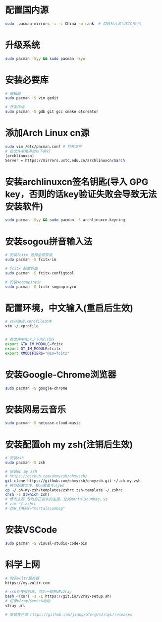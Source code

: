 # 配置国内源
```sh
sudo  pacman-mirrors -i -c China -m rank  # 勾选科大源(USTC那个)
```

# 升级系统
```sh
sudo pacman -Syy && sudo pacman -Syu
```

# 安装必要库
```sh
# 编辑器
sudo pacman -S vim gedit

# 开发环境
sudo pacman -S gdb git gcc cmake qtcreator
```

# 添加Arch Linux cn源
```sh
sudo vim /etc/pacman.conf # 打开文件
# 在文件末尾添加以下两行
[archlinuxcn]
Server = https://mirrors.ustc.edu.cn/archlinuxcn/$arch
```

# 安装archlinuxcn签名钥匙(导入 GPG key，否则的话key验证失败会导致无法安装软件)
```sh
sudo pacman -Syy && sudo pacman -S archlinuxcn-keyring
```

# 安装sogou拼音输入法
```sh
# 安装fcitx 选择全部安装
sudo pacman -S fcitx-im

# fcitx 配置界面
sudo pacman -S fcitx-configtool

# 安装sogoupinyin
sudo pacman -S fcitx-sogoupinyin
```

# 配置环境，中文输入(重启后生效)
```sh
# 打开编辑.xprofile文件
vim ~/.xprofile


# 在文件中加入以下两行代码
export GTK_IM_MODULE=fcitx
export QT_IM_MODULE=fcitx
export XMODIFIERS="@im=fcitx"
```

# 安装Google-Chrome浏览器
```sh
sudo pacman -S google-chrome
```

# 安装网易云音乐
```sh
sudo pacman -S netease-cloud-music
```

# 安装配置oh my zsh(注销后生效)
```sh
# 安装zsh
sudo pacman -S zsh

# 安装oh my zsh
# https://github.com/ohmyzsh/ohmyzsh/
git clone https://github.com/ohmyzsh/ohmyzsh.git ~/.oh-my-zsh
# 拷贝配置文件，提示覆盖写入yes
cp ~/.oh-my-zsh/templates/zshrc.zsh-template ~/.zshrc
chsh -s $(which zsh)
# 修改主题.改为自己喜欢的主题，比如mortalscumbag、ys
# vim ~/.zshrc
# ZSH_THEME="mortalscumbag"
```

# 安装VSCode
```sh
sudo pacman -S visual-studio-code-bin
```

# 科学上网
```sh
# 购买vultr服务器
https://my.vultr.com

# ssh连接服务器，然后一键搭建v2ray
bash <(curl -s -L https://git.io/v2ray-setup.sh)
# 记录v2ray的vmess地址
v2ray url

# 安装客户端 https://github.com/jiangxufeng/v2rayL/releases
```